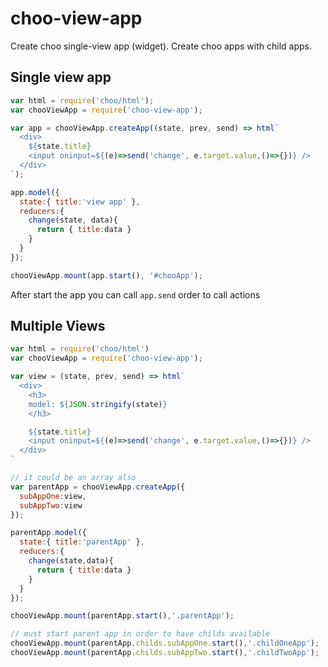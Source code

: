 # choo-view-app
Create choo single-view app (widget). Create choo apps with child apps.


## Single view app

```js
var html = require('choo/html');
var chooViewApp = require('choo-view-app');

var app = chooViewApp.createApp((state, prev, send) => html`
  <div>
    ${state.title}
    <input oninput=${(e)=>send('change', e.target.value,()=>{})} />
  </div>
`);

app.model({
  state:{ title:'view app' },
  reducers:{
    change(state, data){
      return { title:data }
    }
  }
});

chooViewApp.mount(app.start(), '#chooApp');
```

After start the app you can call ```app.send```  order to call actions

## Multiple Views

```js
var html = require('choo/html')
var chooViewApp = require('choo-view-app');

var view = (state, prev, send) => html`
  <div>
    <h3>
    model: ${JSON.stringify(state)}
    </h3>

    ${state.title}
    <input oninput=${(e)=>send('change', e.target.value,()=>{})} />
  </div>
`

// it could be an array also
var parentApp = chooViewApp.createApp({
  subAppOne:view,
  subAppTwo:view
});

parentApp.model({
  state:{ title:'parentApp' },
  reducers:{
    change(state,data){
      return { title:data }
    }
  }
});

chooViewApp.mount(parentApp.start(),'.parentApp');

// must start parent app in order to have childs available
chooViewApp.mount(parentApp.childs.subAppOne.start(),'.childOneApp');
chooViewApp.mount(parentApp.childs.subAppTwo.start(),'.childTwoApp');
```
